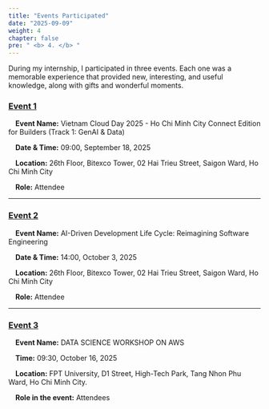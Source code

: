 ```yaml
---
title: "Events Participated"
date: "2025-09-09"
weight: 4
chapter: false
pre: " <b> 4. </b> "
---
```


During my internship, I participated in three events. Each one was a memorable experience that provided new, interesting, and useful knowledge, along with gifts and wonderful moments.

### [Event 1](4.1-Event1/)

&emsp;**Event Name:** Vietnam Cloud Day 2025 - Ho Chi Minh City Connect Edition for Builders (Track 1: GenAI & Data)

&emsp;**Date & Time:** 09:00, September 18, 2025

&emsp;**Location:** 26th Floor, Bitexco Tower, 02 Hai Trieu Street, Saigon Ward, Ho Chi Minh City

&emsp;**Role:** Attendee

---

### [Event 2](4.2-Event2/)

&emsp;**Event Name:** AI-Driven Development Life Cycle: Reimagining Software Engineering

&emsp;**Date & Time:** 14:00, October 3, 2025

&emsp;**Location:** 26th Floor, Bitexco Tower, 02 Hai Trieu Street, Saigon Ward, Ho Chi Minh City

&emsp;**Role:** Attendee

---

### [Event 3](4.3-Event3/)

&emsp;**Event Name:** DATA SCIENCE WORKSHOP ON AWS

&emsp;**Time:** 09:30, October 16, 2025

&emsp;**Location:** FPT University, D1 Street, High-Tech Park, Tang Nhon Phu Ward, Ho Chi Minh City.

&emsp;**Role in the event:** Attendees
